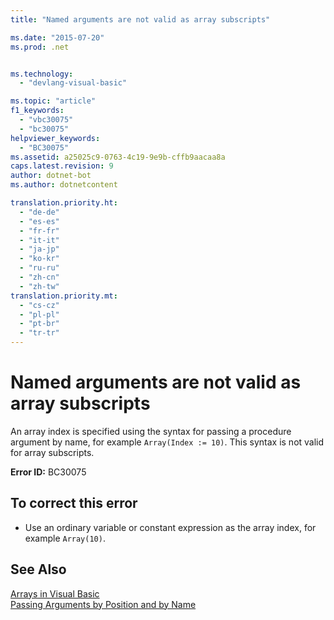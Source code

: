 ```yaml
---
title: "Named arguments are not valid as array subscripts"

ms.date: "2015-07-20"
ms.prod: .net


ms.technology: 
  - "devlang-visual-basic"

ms.topic: "article"
f1_keywords: 
  - "vbc30075"
  - "bc30075"
helpviewer_keywords: 
  - "BC30075"
ms.assetid: a25025c9-0763-4c19-9e9b-cffb9aacaa8a
caps.latest.revision: 9
author: dotnet-bot
ms.author: dotnetcontent

translation.priority.ht: 
  - "de-de"
  - "es-es"
  - "fr-fr"
  - "it-it"
  - "ja-jp"
  - "ko-kr"
  - "ru-ru"
  - "zh-cn"
  - "zh-tw"
translation.priority.mt: 
  - "cs-cz"
  - "pl-pl"
  - "pt-br"
  - "tr-tr"
---
```

# Named arguments are not valid as array subscripts
An array index is specified using the syntax for passing a procedure argument by name, for example `Array(Index := 10)`. This syntax is not valid for array subscripts.  
  
 **Error ID:** BC30075  
  
## To correct this error  
  
-   Use an ordinary variable or constant expression as the array index, for example `Array(10)`.  
  
## See Also  
 [Arrays in Visual Basic](~/docs/visual-basic/programming-guide/language-features/arrays/index.md)   
 [Passing Arguments by Position and by Name](../../visual-basic/programming-guide/language-features/procedures/passing-arguments-by-position-and-by-name.md)
